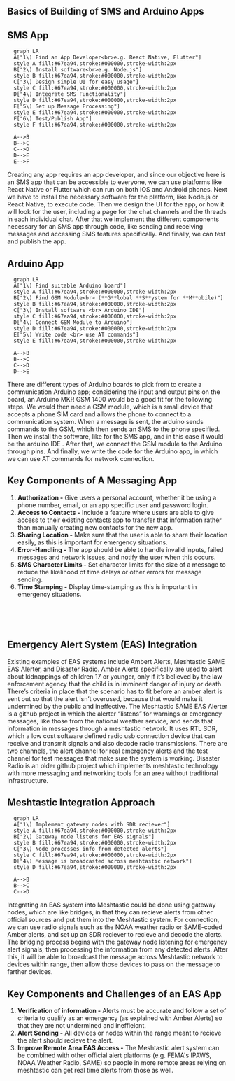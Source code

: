 ## **Basics of Building of SMS and Arduino Apps**

## SMS App
```mermaid
  graph LR
  A["1\) Find an App Developer<br>e.g. React Native, Flutter"]
  style A fill:#67ea94,stroke:#000000,stroke-width:2px
  B["2\) Install software<br>e.g. Node.js"]
  style B fill:#67ea94,stroke:#000000,stroke-width:2px
  C["3\) Design simple UI for easy usage"]
  style C fill:#67ea94,stroke:#000000,stroke-width:2px
  D["4\) Integrate SMS Functionality"]
  style D fill:#67ea94,stroke:#000000,stroke-width:2px
  E["5\) Set up Message Processing"]
  style E fill:#67ea94,stroke:#000000,stroke-width:2px
  F["6\) Test/Publish App"]
  style F fill:#67ea94,stroke:#000000,stroke-width:2px

  A-->B
  B-->C
  C-->D
  D-->E
  E-->F
```
Creating any app requires an app developer, and since our objective here is an SMS app that can be accessible to everyone, we can use platforms like React Native or Flutter which can run on both IOS and Android phones. Next we have to install the necessary software for the platform, like Node.js or React Native, to execute code. Then we design the UI for the app, or how it will look for the user, including a page for the chat channels and the threads in each individual chat. After that we implement the different components necessary for an SMS app through code, like sending and receiving messages and accessing SMS features specifically. And finally, we can test and publish the app.


## Arduino App
```mermaid
  graph LR
  A["1\) Find suitable Arduino board"]
  style A fill:#67ea94,stroke:#000000,stroke-width:2px
  B["2\) Find GSM Module<br> (**G**lobal **S**ystem for **M**obile)"]
  style B fill:#67ea94,stroke:#000000,stroke-width:2px
  C["3\) Install software <br> Arduino IDE"]
  style C fill:#67ea94,stroke:#000000,stroke-width:2px
  D["4\) Connect GSM Module to Arduino"]
  style D fill:#67ea94,stroke:#000000,stroke-width:2px
  E["5\) Write code <br> use AT commands"]
  style E fill:#67ea94,stroke:#000000,stroke-width:2px

  A-->B
  B-->C
  C-->D
  D-->E
```
There are different types of Arduino boards to pick from to create a communication Arduino app; considering the input and output pins on the board, an Arduino MKR GSM 1400 would be a good fit for the following steps. We would then need a GSM module, which is a small device that accepts a phone SIM card and allows the phone to connect to a communication system. When a message is sent, the arduino sends commands to the GSM, which then sends an SMS to the phone specified. Then we install the software, like for the SMS app, and in this case it would be the arduino IDE . After that, we connect the GSM module to the Arduino through pins. And finally, we write the code for the Arduino app, in which we can use AT commands for network connection.


## Key Components of A Messaging App
1) **Authorization -** Give users a personal account, whether it be using a phone number, email, or an app specific user and password login.
2) **Access to Contacts -** Include a feature where users are able to give access to their existing contacts app to transfer that information rather than manually creating new contacts for the new app.
3) **Sharing Location -** Make sure that the user is able to share their location easily, as this is important for emergency situations.
4) **Error-Handling -** The app should be able to handle invalid inputs, failed messages and network issues, and notify the user when this occurs.
5) **SMS Character Limits -** Set character limits for the size of a message to reduce the likelihood of time delays or other errors for message sending.
6) **Time Stamping -** Display time-stamping as this is important in emergency situations.

<br>
<br>
<br>

## **Emergency Alert System (EAS) Integration**

Existing examples of EAS systems include Ambert Alerts, Meshtastic SAME EAS Alerter, and Disaster Radio. Amber Alerts specifically are used to alert about kidnappings of children 17 or younger, only if it’s believed by the law enforcement agency that the child is in imminent danger of injury or death. There’s criteria in place that the scenario has to fit before an amber alert is sent out so that the alert isn’t overused, because that would make it undermined by the public and ineffective. The Meshtastic SAME EAS Alerter is a github project in which the alerter “listens” for warnings or emergency messages, like those from the national weather service, and sends that information in messages through a meshtastic network. It uses RTL SDR, which a low cost software defined radio usb connection device that can receive and transmit signals and also decode radio transmissions. There are two channels, the alert channel for real emergency alerts and the test channel for test messages that make sure the system is working. Disaster Radio is an older github project which implements meshtastic technology with more messaging and networking tools for an area without traditional infrastructure.


## Meshtastic Integration Approach
```mermaid
  graph LR
  A["1\) Implement gateway nodes with SDR reciever"]
  style A fill:#67ea94,stroke:#000000,stroke-width:2px
  B["2\) Gateway node listens for EAS signals"]
  style B fill:#67ea94,stroke:#000000,stroke-width:2px
  C["3\) Node processes info from detected alerts"]
  style C fill:#67ea94,stroke:#000000,stroke-width:2px
  D["4\) Message is broadcasted across meshtastic network"]
  style D fill:#67ea94,stroke:#000000,stroke-width:2px

  A-->B
  B-->C
  C-->D
```
Integrating an EAS system into Meshtastic could be done using gateway nodes, which are like bridges, in that they can recieve alerts from other official sources and put them into the Meshtastic system. For connection, we can use radio signals such as the NOAA weather radio or SAME-coded Amber alerts, and set up an SDR reciever to recieve and decode the alerts. The bridging process begins with the gateway node listening for emergency alert signals, then processing the information from any detected alerts. After this, it will be able to broadcast the message across Meshtastic network to devices within range, then allow those devices to pass on the message to farther devices.

 
## Key Components and Challenges of an EAS App
1) **Verification of information -** Alerts must be accurate and follow a set of criteria to qualify as an emergency (as explained with Amber Alerts) so that they are not undermined and ineffieicnt.
2) **Alert Sending -** All devices or nodes within the range meant to recieve the alert should recieve the alert.
3) **Improve Remote Area EAS Access -** The Meshtastic alert system can be combined with other official alert platforms (e.g. FEMA's IPAWS, NOAA Weather Radio, SAME) so people in more remote areas relying on meshtastic can get real time alerts from those as well.
